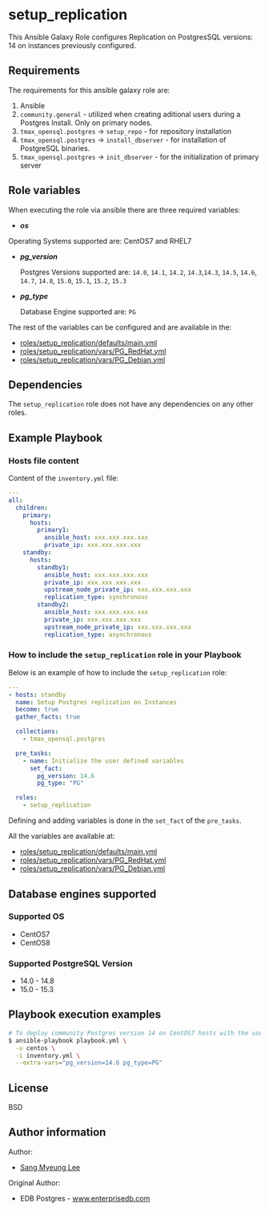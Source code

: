 # setup_replication

This Ansible Galaxy Role configures Replication on PostgresSQL versions: 14 on instances previously
configured.

## Requirements

The requirements for this ansible galaxy role are:

1. Ansible
2. `community.general` - utilized when creating aditional users during a
   Postgres Install. Only on primary nodes.
3. `tmax_opensql.postgres` -> `setup_repo` - for repository installation
4. `tmax_opensql.postgres` -> `install_dbserver` - for installation of
   PostgreSQL binaries.
5. `tmax_opensql.postgres` -> `init_dbserver` - for the initialization of
   primary server

## Role variables

When executing the role via ansible there are three required variables:

- **_os_**

Operating Systems supported are: CentOS7 and RHEL7

- **_pg_version_**

  Postgres Versions supported are: `14.0`, `14.1`, `14.2`, `14.3`,`14.3`, `14.5`, `14.6`, `14.7`, `14.8`, `15.0`, `15.1`, `15.2`, `15.3`

- **_pg_type_**

  Database Engine supported are: `PG`

The rest of the variables can be configured and are available in the:

  * [roles/setup_replication/defaults/main.yml](./defaults/main.yml)
  * [roles/setup_replication/vars/PG_RedHat.yml](./vars/PG_RedHat.yml)
  * [roles/setup_replication/vars/PG_Debian.yml](./vars/PG_Debian.yml)

## Dependencies

The `setup_replication` role does not have any dependencies on any other roles.

## Example Playbook

### Hosts file content

Content of the `inventory.yml` file:

```yaml
---
all:
  children:
    primary:
      hosts:
        primary1:
          ansible_host: xxx.xxx.xxx.xxx
          private_ip: xxx.xxx.xxx.xxx
    standby:
      hosts:
        standby1:
          ansible_host: xxx.xxx.xxx.xxx
          private_ip: xxx.xxx.xxx.xxx
          upstream_node_private_ip: xxx.xxx.xxx.xxx
          replication_type: synchronous
        standby2:
          ansible_host: xxx.xxx.xxx.xxx
          private_ip: xxx.xxx.xxx.xxx
          upstream_node_private_ip: xxx.xxx.xxx.xxx
          replication_type: asynchronous
```

### How to include the `setup_replication` role in your Playbook

Below is an example of how to include the `setup_replication` role:

```yaml
---
- hosts: standby
  name: Setup Postgres replication on Instances
  become: true
  gather_facts: true

  collections:
    - tmax_opensql.postgres

  pre_tasks:
    - name: Initialize the user defined variables
      set_fact:
        pg_version: 14.6
        pg_type: "PG"

  roles:
    - setup_replication
```

Defining and adding variables is done in the `set_fact` of the `pre_tasks`.

All the variables are available at:

  * [roles/setup_replication/defaults/main.yml](./defaults/main.yml)
  * [roles/setup_replication/vars/PG_RedHat.yml](./vars/PG_RedHat.yml)
  * [roles/setup_replication/vars/PG_Debian.yml](./vars/PG_Debian.yml)

## Database engines supported
### Supported OS
- CentOS7
- CentOS8

### Supported PostgreSQL Version
- 14.0 - 14.8
- 15.0 - 15.3

## Playbook execution examples

```bash
# To deploy community Postgres version 14 on CentOS7 hosts with the user centos
$ ansible-playbook playbook.yml \
  -u centos \
  -i inventory.yml \
  --extra-vars="pg_version=14.6 pg_type=PG"
```

## License

BSD

## Author information

Author:
  * [Sang Myeung Lee](https://github.com/sungmu1)

Original Author:
  * EDB Postgres - www.enterprisedb.com
